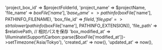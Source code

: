  'project_box_id' => $projectFolderId,
                        'project_name' => $projectName,
                        'file_name' => $boxFile['name'],
                        'base_name' => pathinfo($boxFile['name'], PATHINFO_FILENAME),
                        'box_file_id' => $fileId,
                        'file_type' => strtolower(pathinfo($boxFile['name'], PATHINFO_EXTENSION)),
                        'file_path' => $relativePath, // 相対パスを保存
                        'box_modified_at' => \Illuminate\Support\Carbon::parse($boxFile['modified_at'])->setTimezone('Asia/Tokyo'),
                        'created_at' => now(),
                        'updated_at' => now(),
